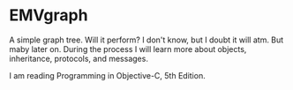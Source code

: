 EMVgraph
========

A simple graph tree. Will it perform? I don't know, but I doubt it will atm. But maby later on. During the process
I will learn more about objects, inheritance, protocols, and messages.

I am reading Programming in Objective-C, 5th Edition.
